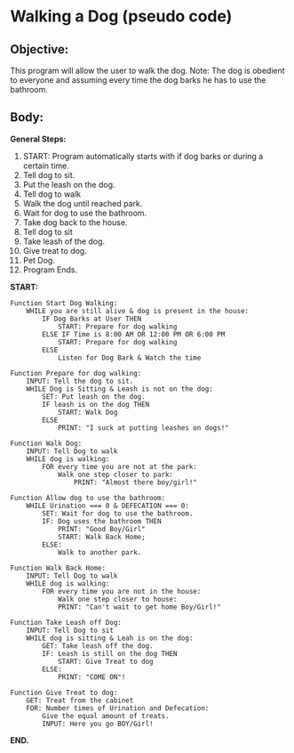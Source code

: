 # Walking a Dog (pseudo code)

## Objective: 

This program will allow the user to walk the dog. Note: The dog is obedient to everyone and assuming every time the dog barks he has to use the bathroom. 

## Body: 

**General Steps:**

1. START: Program automatically starts with if dog barks or during a certain time. 
2. Tell dog to sit.
3. Put the leash on the dog. 
4. Tell dog to walk
5. Walk the dog until reached park. 
6. Wait for dog to use the bathroom. 
8. Take dog back to the house. 
9. Tell dog to sit
10. Take leash of the dog.
11. Give treat to dog. 
12. Pet Dog.
13. Program Ends.



**START:**


```
Function Start Dog Walking:
    WHILE you are still alive & dog is present in the house:
        IF Dog Barks at User THEN
            START: Prepare for dog walking
        ELSE IF Time is 8:00 AM OR 12:00 PM OR 6:00 PM  
            START: Prepare for dog walking
        ELSE
            Listen for Dog Bark & Watch the time 
```          
```
Function Prepare for dog walking:
    INPUT: Tell the dog to sit. 
    WHILE Dog is Sitting & Leash is not on the dog: 
        SET: Put leash on the dog. 
        IF leash is on the dog THEN
            START: Walk Dog
        ELSE    
            PRINT: "I suck at putting leashes on dogs!"
```
```
Function Walk Dog: 
    INPUT: Tell Dog to walk
    WHILE dog is walking: 
        FOR every time you are not at the park:
            Walk one step closer to park:
                PRINT: "Almost there boy/girl!"
```
```
Function Allow dog to use the bathroom:     
    WHILE Urination === 0 & DEFECATION === 0:
        SET: Wait for dog to use the bathroom. 
        IF: Dog uses the bathroom THEN
            PRINT: "Good Boy/Girl"
            START: Walk Back Home;
        ELSE:
            Walk to another park. 
```
```
Function Walk Back Home: 
    INPUT: Tell Dog to walk
    WHILE dog is walking: 
        FOR every time you are not in the house: 
            Walk one step closer to house:
            PRINT: "Can't wait to get home Boy/Girl!"
```
```
Function Take Leash off Dog: 
    INPUT: Tell Dog to sit
    WHILE dog is sitting & Leah is on the dog:
        GET: Take leash off the dog. 
        IF: Leash is still on the dog THEN
            START: Give Treat to dog
        ELSE: 
            PRINT: "COME ON"!
```
```
Function Give Treat to dog:
    GET: Treat from the cabinet 
    FOR: Number times of Urination and Defecation: 
        Give the equal amount of treats. 
        INPUT: Here you go BOY/Girl!
```


**END.**



            

    

    








